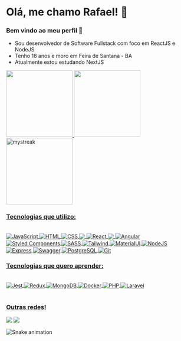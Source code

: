 # Olá, me chamo Rafael! 🤙 
### Bem vindo ao meu perfil 👋
- Sou desenvolvedor de Software Fullstack com foco em ReactJS e NodeJS
- Tenho 18 anos e moro em Feira de Santana - BA
- Atualmente estou estudando NextJS
<div>
  <a href="https://github.com/diasrafael1"/>
  <img height="180em" src="https://github-readme-stats.vercel.app/api?username=diasrafael1&show_icons=true&theme=tokyonight&include_all_commits=true&count_private=true"/>
  <img height="180em" src="https://github-readme-stats.vercel.app/api/top-langs/?username=diasrafael1&layout=compact&langs_count=6&theme=tokyonight"/>
  <img height="180em" src="https://github-readme-streak-stats.herokuapp.com/?user=diasrafael1&theme=tokyonight" alt="mystreak"/>
</div>
<h3>Tecnologias que utilizo:</h3>
<div style="display: inline_block"><br>
  <img align="center" alt="JavaScript" src="https://img.shields.io/badge/JavaScript-F7DF1E.svg?style=for-the-badge&logo=JavaScript&logoColor=black"/>
  <img align="center" alt="HTML" src="https://img.shields.io/badge/HTML5-E34F26.svg?style=for-the-badge&logo=HTML5&logoColor=white"/>
  <img align="center" alt="CSS" src="https://img.shields.io/badge/CSS3-1572B6.svg?style=for-the-badge&logo=CSS3&logoColor=white"/>
  <img align="center" alt"Typescript" src="https://img.shields.io/badge/TypeScript-3178C6.svg?style=for-the-badge&logo=TypeScript&logoColor=white" />
  <img align="center" alt="React" src="https://img.shields.io/badge/React-61DAFB.svg?style=for-the-badge&logo=React&logoColor=black"/>
  <img align="center" alt"NextJS" src="https://img.shields.io/badge/Next.js-000000.svg?style=for-the-badge&logo=nextdotjs&logoColor=white" />
  <img align="center" alt="Angular" src="https://img.shields.io/badge/Angular-DD0031.svg?style=for-the-badge&logo=Angular&logoColor=white"/>
  <img align="center" alt="Styled Components" src="https://img.shields.io/badge/styledcomponents-DB7093.svg?style=for-the-badge&logo=styled-components&logoColor=white"/>
  <img align="center" alt="SASS" src="https://img.shields.io/badge/Sass-CC6699.svg?style=for-the-badge&logo=Sass&logoColor=white" />
  <img align="center" alt="Tailwind" src="https://img.shields.io/badge/Tailwind%20CSS-06B6D4.svg?style=for-the-badge&logo=Tailwind-CSS&logoColor=white" />
  <img align="center" alt="MaterialUI" src="https://img.shields.io/badge/MUI-007FFF.svg?style=for-the-badge&logo=MUI&logoColor=white" />
  <img align="center" alt="NodeJS" src="https://img.shields.io/badge/Node.js-339933.svg?style=for-the-badge&logo=nodedotjs&logoColor=white"/>
  <img align="center" alt="Express" src="https://img.shields.io/badge/Express-000000.svg?style=for-the-badge&logo=Express&logoColor=white" />
  <img align="center" alt="Swagger" src="https://img.shields.io/badge/Swagger-85EA2D.svg?style=for-the-badge&logo=Swagger&logoColor=black" />
  <img align="center" alt="PostgreSQL" src="https://img.shields.io/badge/PostgreSQL-4169E1.svg?style=for-the-badge&logo=PostgreSQL&logoColor=white"/>
  <img align="center" alt="Git" src="https://img.shields.io/badge/Git-F05032.svg?style=for-the-badge&logo=Git&logoColor=white"/>
</div>
<h3>Tecnologias que quero aprender:</h3>
<div style="display: inline_block"><br>
  <img align="center" alt="Jest" src="https://img.shields.io/badge/Jest-C21325.svg?style=for-the-badge&logo=Jest&logoColor=white" />
  <img align="center" alt="Redux" src="https://img.shields.io/badge/Redux-764ABC.svg?style=for-the-badge&logo=Redux&logoColor=white" />
  <img align="center" alt="MongoDB" src="https://img.shields.io/badge/MongoDB-47A248.svg?style=for-the-badge&logo=MongoDB&logoColor=white" />
  <img align="center" alt="Docker" src="https://img.shields.io/badge/Docker-2496ED.svg?style=for-the-badge&logo=Docker&logoColor=white" />
  <img align="center" alt="PHP" src="https://img.shields.io/badge/PHP-777BB4.svg?style=for-the-badge&logo=PHP&logoColor=white" />
  <img align="center" alt="Laravel" src="https://img.shields.io/badge/Laravel-FF2D20.svg?style=for-the-badge&logo=Laravel&logoColor=white" />
</div>
 
 <br>
 
  ### Outras redes!
 
<div> 
  <a href = "mailto:rafaelldiias100@gmail.com"><img src="https://img.shields.io/badge/-Gmail-%23333?style=for-the-badge&logo=gmail&logoColor=white" target="_blank"></a>
  <a href="https://www.linkedin.com/in/diasrafael1" target="_blank"><img src="https://img.shields.io/badge/-LinkedIn-%230077B5?style=for-the-badge&logo=linkedin&logoColor=white" target="_blank"></a> 
 
  ![Snake animation](https://github.com/diasrafael1/diasrafael1/blob/output/github-contribution-grid-snake.svg)
</div>
